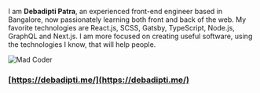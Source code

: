 I am **Debadipti Patra**, an experienced front-end engineer based in Bangalore, now passionately learning both front and back of the web. My favorite technologies are React.js, SCSS, Gatsby, TypeScript, Node.js, GraphQL and Next.js. I am more focused on creating useful software, using the technologies I know, that will help people.

![Mad Coder](https://i.stack.imgur.com/nxENv.gif)

### [https://debadipti.me/](https://debadipti.me/)
